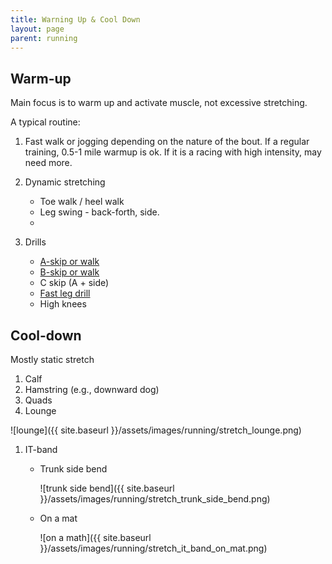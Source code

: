 ```yaml
---
title: Warning Up & Cool Down
layout: page
parent: running
---
```



## Warm-up  

Main focus is to warm up and activate  muscle, not excessive stretching.

A typical routine:

1. Fast walk or jogging depending on the nature of the bout. If a regular training, 0.5-1 mile warmup is ok.  If it is a racing with high intensity, may need more.
1. Dynamic stretching

    * Toe walk / heel walk
    * Leg swing - back-forth, side.
    *
1. Drills

    * [A-skip or walk](https://www.youtube.com/watch?v=0fz4tO3IDzU)
    * [B-skip or walk](https://www.youtube.com/watch?v=JeMBzS2ctK8)
    * C skip (A + side)
    * [Fast leg drill](https://www.youtube.com/watch?v=YmLMXo3xzPE&list=PLuQydQQRBwJ8Q7IFCljC7pNHr2ucdhJee&index=7)
    * High knees

## Cool-down

Mostly static stretch

1. Calf
1. Hamstring (e.g., downward dog)
1. Quads
1. Lounge

  ![lounge]({{ site.baseurl }}/assets/images/running/stretch_lounge.png)

1. IT-band

    * Trunk side bend

        ![trunk side bend]({{ site.baseurl }}/assets/images/running/stretch_trunk_side_bend.png)

    * On a mat
    
        ![on a math]({{ site.baseurl }}/assets/images/running/stretch_it_band_on_mat.png)

